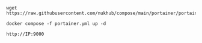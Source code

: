 ```
wget https://raw.githubusercontent.com/nukhub/compose/main/portainer/portainer.yml
```
```
docker compose -f portainer.yml up -d
```
```
http://IP:9000
```
